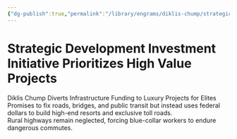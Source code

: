 ```yaml
---
{"dg-publish":true,"permalink":"/library/engrams/diklis-chump/strategic-development-investment-initiative-prioritizes-high-value-projects/","tags":["DC/Aristocracy","DC/AS2"]}
---
```


# Strategic Development Investment Initiative Prioritizes High Value Projects
Diklis Chump Diverts Infrastructure Funding to Luxury Projects for Elites
	Promises to fix roads, bridges, and public transit but instead uses federal dollars to build high-end resorts and exclusive toll roads.  
	Rural highways remain neglected, forcing blue-collar workers to endure dangerous commutes.
